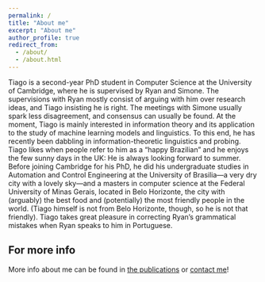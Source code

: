 ```yaml
---
permalink: /
title: "About me"
excerpt: "About me"
author_profile: true
redirect_from:
  - /about/
  - /about.html
---
```


Tiago is a second-year PhD student in Computer Science at the University of Cambridge, where he is supervised by Ryan and Simone. The supervisions with Ryan mostly consist of arguing with him over research ideas, and Tiago insisting he is right. The meetings with Simone usually spark less disagreement, and consensus can usually be found. At the moment, Tiago is mainly interested in information theory and its application to the study of machine learning models and linguistics. To this end, he has recently been dabbling in information-theoretic linguistics and probing. Tiago likes when people refer to him as a “happy Brazilian” and he enjoys the few sunny days in the UK: He is always looking forward to summer. Before joining Cambridge for his PhD, he did his undergraduate studies in Automation and Control Engineering at the University of Brasilia—a very dry city with a lovely sky—and a masters in computer science at the Federal University of Minas Gerais, located in Belo Horizonte, the city with (arguably) the best food and (potentially) the most friendly people in the world. (Tiago himself is not from Belo Horizonte, though, so he is not that friendly). Tiago takes great pleasure in correcting Ryan’s grammatical mistakes when Ryan speaks to him in Portuguese.


For more info
------
More info about me can be found in [the publications](publications/) or [contact me](contact/)!
